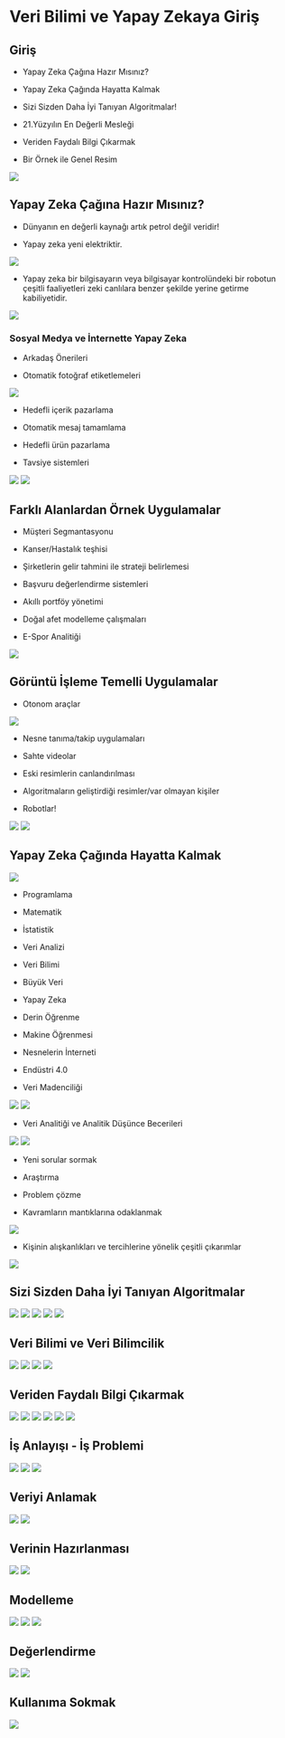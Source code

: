 # Veri Bilimi ve Yapay Zekaya Giriş
## Giriş 
- Yapay Zeka Çağına Hazır Mısınız?

- Yapay Zeka Çağında Hayatta Kalmak

- Sizi Sizden Daha İyi Tanıyan Algoritmalar!

- 21.Yüzyılın En Değerli Mesleği

- Veriden Faydalı Bilgi Çıkarmak

- Bir Örnek ile Genel Resim

<img src="1.png" width="auto">

## Yapay Zeka Çağına Hazır Mısınız?
- Dünyanın en değerli kaynağı artık petrol değil veridir!

- Yapay zeka yeni elektriktir.

<img src="2.png" width="auto">

- Yapay zeka bir bilgisayarın veya bilgisayar kontrolündeki bir robotun çeşitli faaliyetleri zeki canlılara benzer şekilde yerine getirme kabiliyetidir.

<img src="3.png" width="auto">

### Sosyal Medya ve İnternette Yapay Zeka
- Arkadaş Önerileri

- Otomatik fotoğraf etiketlemeleri 

<img src="4.png" width="auto">
  
- Hedefli içerik pazarlama 

- Otomatik mesaj tamamlama

- Hedefli ürün pazarlama 

- Tavsiye sistemleri

<img src="5.png" width="auto">
<img src="6.png" width="auto">

## Farklı Alanlardan Örnek Uygulamalar
- Müşteri Segmantasyonu 

- Kanser/Hastalık teşhisi

- Şirketlerin gelir tahmini ile strateji belirlemesi

- Başvuru değerlendirme sistemleri

- Akıllı portföy yönetimi

- Doğal afet modelleme çalışmaları

- E-Spor Analitiği

<img src="7.png" width="auto"> 

## Görüntü İşleme Temelli Uygulamalar
- Otonom araçlar

<img src="8.png" width="auto"> 

- Nesne tanıma/takip uygulamaları

- Sahte videolar

- Eski resimlerin canlandırılması

- Algoritmaların geliştirdiği resimler/var olmayan kişiler 

- Robotlar!

<img src="9.png" width="auto"> 
<img src="10.png" width="auto"> 

## Yapay Zeka Çağında Hayatta Kalmak
<img src="11.png" width="auto">

- Programlama

- Matematik

- İstatistik

- Veri Analizi

- Veri Bilimi

- Büyük Veri

- Yapay Zeka

- Derin Öğrenme

- Makine Öğrenmesi

- Nesnelerin İnterneti

- Endüstri 4.0

- Veri Madenciliği

<img src="12.png" width="auto">
<img src="13.png" width="auto">

- Veri Analitiği ve Analitik Düşünce Becerileri

<img src="14.png" width="auto">
<img src="15.png" width="auto">

- Yeni sorular sormak

- Araştırma

- Problem çözme

- Kavramların mantıklarına odaklanmak

<img src="16.png" width="auto">

- Kişinin alışkanlıkları ve tercihlerine yönelik çeşitli çıkarımlar

<img src="17.png" width="auto">

## Sizi Sizden Daha İyi Tanıyan Algoritmalar

<img src="18.png" width="auto">
<img src="19.png" width="auto">
<img src="20.png" width="auto">
<img src="21.png" width="auto">
<img src="22.png" width="auto">

## Veri Bilimi ve Veri Bilimcilik
<img src="23.png" width="auto">
<img src="24.png" width="auto">
<img src="25.png" width="auto">
<img src="26.png" width="auto">

## Veriden Faydalı Bilgi Çıkarmak
<img src="27.png" width="auto">
<img src="28.png" width="auto">
<img src="29.png" width="auto">
<img src="30.png" width="auto">
<img src="31.png" width="auto">
<img src="32.png" width="auto">

## İş Anlayışı - İş Problemi
<img src="33.png" width="auto">
<img src="34.png" width="auto">
<img src="35.png" width="auto">

## Veriyi Anlamak
<img src="36.png" width="auto">
<img src="37.png" width="auto">

## Verinin Hazırlanması
<img src="38.png" width="auto">
<img src="39.png" width="auto">

## Modelleme
<img src="40.png" width="auto">
<img src="41.png" width="auto">
<img src="42.png" width="auto">

## Değerlendirme
<img src="43.png" width="auto">
<img src="44.png" width="auto">

## Kullanıma Sokmak
<img src="45.png" width="auto">